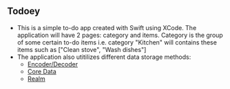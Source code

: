 ## Todoey
* This is a simple to-do app created with Swift using XCode. The application will have 2 pages: category and items. Category is the group of some certain to-do items i.e. category "Kitchen" will contains these items such as ["Clean stove", "Wash dishes"]
* The application also utitilizes different data storage methods:
	* [Encoder/Decoder](https://github.com/tranle13/todo-list/commit/6bf922d0aad0e658f002b48bf5922f343211fa5b)
	* [Core Data](https://github.com/tranle13/todo-list/commit/d670d6b3373b17b824aa60619c770da66220ca13)
	* [Realm](https://github.com/tranle13/todo-list/commit/6f7bb65b0b5ddaeb77f2e71aa4c376c32a6fe367)
